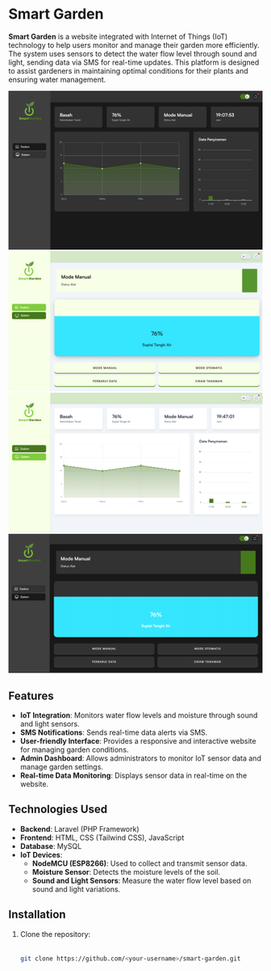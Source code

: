 # Smart Garden

**Smart Garden** is a website integrated with Internet of Things (IoT) technology to help users monitor and manage their garden more efficiently. The system uses sensors to detect the water flow level through sound and light, sending data via SMS for real-time updates. This platform is designed to assist gardeners in maintaining optimal conditions for their plants and ensuring water management.

<div align="center">
  <img src="https://github.com/ryanazryan/smart_garden/blob/main/public/build/src/images/Smart%20Garden%20Dark%20UI%20Web.png?raw=true" alt="Dashboard Light Web UI">
  <img src="https://github.com/ryanazryan/smart_garden/blob/main/public/build/src/images/Smart%20Garden%20Water%20Supply%20Web%20UI%20Light.png?raw=true" alt="Dashboard Light Web UI Supply Water">
  <img src="https://github.com/ryanazryan/smart_garden/blob/main/public/build/src/images/Smart%20Garden%20Light%20UI%20Web.png?raw=true" alt="Dashboard Dark Web UI">
  <img src="https://github.com/ryanazryan/smart_garden/blob/main/public/build/src/images/Smart%20Garden%20Water%20Supply%20Dark%20Web%20UI.png?raw=true" alt="Dashboard Dark Web UI Supply Water">
</div>


## Features
- **IoT Integration**: Monitors water flow levels and moisture through sound and light sensors.
- **SMS Notifications**: Sends real-time data alerts via SMS.
- **User-friendly Interface**: Provides a responsive and interactive website for managing garden conditions.
- **Admin Dashboard**: Allows administrators to monitor IoT sensor data and manage garden settings.
- **Real-time Data Monitoring**: Displays sensor data in real-time on the website.
  
## Technologies Used
- **Backend**: Laravel (PHP Framework)
- **Frontend**: HTML, CSS (Tailwind CSS), JavaScript
- **Database**: MySQL
- **IoT Devices**:
  - **NodeMCU (ESP8266)**: Used to collect and transmit sensor data.
  - **Moisture Sensor**: Detects the moisture levels of the soil.
  - **Sound and Light Sensors**: Measure the water flow level based on sound and light variations.
  
## Installation
1. Clone the repository:
   ```bash
   
   git clone https://github.com/<your-username>/smart-garden.git
